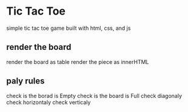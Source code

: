 # Tic Tac Toe
simple tic tac toe game built with html, css, and js

## render the board
render the board as table
render the piece as innerHTML

## paly rules
check is the borad is Empty
check is the board is Full
check diagonaly
check horizontaly
check verticaly
